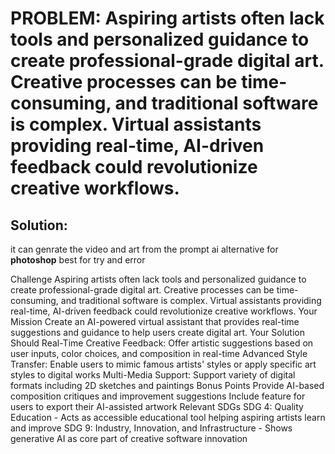 # PROBLEM: Aspiring artists often lack tools and personalized guidance to create professional-grade digital art. Creative processes can be time-consuming, and traditional software is complex. Virtual assistants providing real-time, AI-driven feedback could revolutionize creative workflows.

## Solution:
it can genrate the video and art from the prompt 
ai alternative for **photoshop**
best for try and error 


Challenge
Aspiring artists often lack tools and personalized guidance to create professional-grade digital art. Creative processes can be time-consuming, and traditional software is complex. Virtual assistants providing real-time, AI-driven feedback could revolutionize creative workflows.
Your Mission
Create an AI-powered virtual assistant that provides real-time suggestions and guidance to help users create digital art.
Your Solution Should
Real-Time Creative Feedback: Offer artistic suggestions based on user inputs, color choices, and composition in real-time
Advanced Style Transfer: Enable users to mimic famous artists' styles or apply specific art styles to digital works
Multi-Media Support: Support variety of digital formats including 2D sketches and paintings
Bonus Points
Provide AI-based composition critiques and improvement suggestions
Include feature for users to export their AI-assisted artwork
Relevant SDGs
SDG 4: Quality Education - Acts as accessible educational tool helping aspiring artists learn and improve
SDG 9: Industry, Innovation, and Infrastructure - Shows generative AI as core part of creative software innovation


